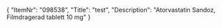 {
  "ItemNr": "098538",
  "Title": "test",
  "Description": "Atorvastatin Sandoz, Filmdragerad tablett 10 mg"
}